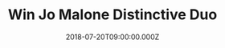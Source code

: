 ---
campaign-uuid: "c-27c6c319-55d9-499a-958c-76c50d4579bd"
type: "Preview"
category: "Gifts"
date: "2018-07-20T09:00:00.000Z"
end-date: "2018-09-20T23:59:00.000Z"
disable-form: false
is_promoted: false
has_entry_page: true
title: "Win Jo Malone Distinctive Duo"
competition-description: "<p>Fill your life with scent, fill your life with the best\
  \ British bespoke fragrances from Jo Malone. Immaculately wrapped in their signature\
  \ box. Create an individual statement. We want you to feel special that is why we\
  \ are giving you the chance of winning the magical Distinctive Duo from Jo Malone\
  \ including the Dark Amber & Ginger Lily Body Crème & Dark Amber & Ginger Lily Cologne\
  \ Intense.</p>\r\n<p>Feel truly unique with Jo Malone.</p>"
hero-header: "Win Jo Malone Distinctive Duo"
terms-confirmation: "N/A"
banner-img: "https://assets.expresslyapp.com/asset-9bb610a0-74a7-43f5-98dc-41c530d52724.jpg"
logo-left-href: "http://jomalone.co.uk"
logo-left-image: "https://assets.expresslyapp.com/b7c4f5cf-6a10-40e3-8e73-d658b9b2d4f0-thumb.png"
logo-left-title: "Jo Malone"
bg-image-hero: "https://assets.expresslyapp.com/asset-816948ed-b184-42aa-8134-8f43222d738a.jpg"
bg-image-first: "https://assets.expresslyapp.com/asset-4e5692ea-7724-43c2-bdc4-ce7a07390df9.jpg"
bg-image-second: "https://assets.expresslyapp.com/asset-a2fe3136-2172-4124-9e88-c452d322a597.jpg"
section1-content: "<p>Each fragrance is crafted from the highest quality ingredients\
  \ by master perfumers. Tailor made, exquisitely simple, refined. And always with\
  \ a touch of the unexpected, a characteristic of every Jo Malone™ creation.</p>\r\
  \n<p>It is inspired by, and immersed in, modern British culture, curating collections\
  \ between world-renowned master perfumers and London's leading creative talent.\
  \ In working with the most forward-thinking style mavens, Jo Malone London is enduringly\
  \ at the forefront of perfumery.</p>"
section2-content: "<p>A gift from Jo Malone London is always a welcome luxury. We\
  \ want you to welcome Jo Malone in your life, don’t miss out this opportunity of\
  \ winning the Distinctive Duo from Jo Malone.</p>\r\n<p>Discover the Art of Fragrance\
  \ Combining with Jo Malone.</p>"
entry-title: "Win Jo Malone Distinctive Duo"
entry-content: "Enter the draw to win the magical Distinctive Duo from Jo Malone by\
  \ completing the form below before 23:59 on 20th of September 2018."
has-winner: false
prize-description: "Jo Malone Distinctive Duo"
special-conditions: "Multiple entries are allowed up to one every day."
---